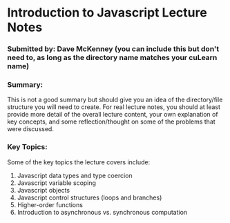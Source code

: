 # Introduction to Javascript Lecture Notes
### Submitted by: Dave McKenney (you can include this but don't need to, as long as the directory name matches your cuLearn name)

### Summary:
This is not a good summary but should give you an idea of the directory/file structure you will need to create. For real lecture notes, you should at least provide more detail of the overall lecture content, your own explanation of key concepts, and some reflection/thought on some of the problems that were discussed.

### Key Topics:

Some of the key topics the lecture covers include:
1. Javascript data types and type coercion
2. Javascript variable scoping
3. Javascript objects
4. Javascript control structures (loops and branches)
5. Higher-order functions
6. Introduction to asynchronous vs. synchronous computation
